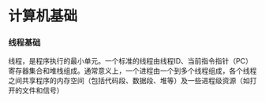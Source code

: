 # 计算机基础

### 线程基础

线程，是程序执行的最小单元。一个标准的线程由线程ID、当前指令指针（PC）寄存器集合和堆栈组成。通常意义上，一个进程由一个到多个线程组成，各个线程之间共享程序的内存空间（包括代码段、数据段、堆等）及一些进程级资源（如打开的文件和信号）